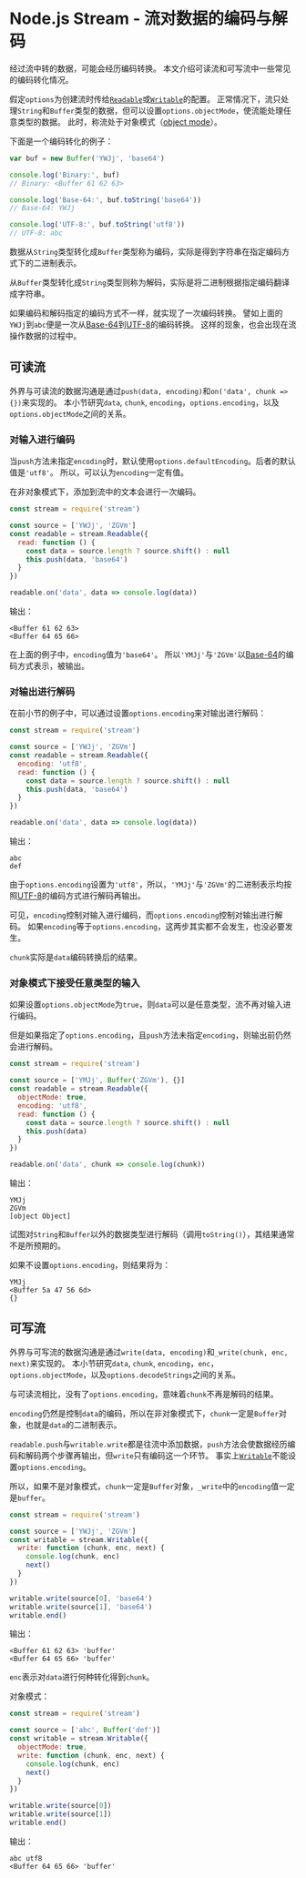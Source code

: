 # Node.js Stream - 流对数据的编码与解码
经过流中转的数据，可能会经历编码转换。
本文介绍可读流和可写流中一些常见的编码转化情况。

假定`options`为创建流时传给[`Readable`]或[`Writable`]的配置。
正常情况下，流只处理`String`和`Buffer`类型的数据，但可以设置`options.objectMode`，使流能处理任意类型的数据。
此时，称流处于对象模式（[object mode]）。

下面是一个编码转化的例子：
```js
var buf = new Buffer('YWJj', 'base64')

console.log('Binary:', buf)
// Binary: <Buffer 61 62 63>

console.log('Base-64:', buf.toString('base64'))
// Base-64: YWJj

console.log('UTF-8:', buf.toString('utf8'))
// UTF-8: abc

```

数据从`String`类型转化成`Buffer`类型称为编码，实际是得到字符串在指定编码方式下的二进制表示。

从`Buffer`类型转化成`String`类型则称为解码，实际是将二进制根据指定编码翻译成字符串。

如果编码和解码指定的编码方式不一样，就实现了一次编码转换。
譬如上面的`YWJj`到`abc`便是一次从[Base-64]到[UTF-8]的编码转换。
这样的现象，也会出现在流操作数据的过程中。

## 可读流
外界与可读流的数据沟通是通过`push(data, encoding)`和`on('data', chunk => {})`来实现的。
本小节研究`data`, `chunk`, `encoding`，`options.encoding`，以及`options.objectMode`之间的关系。

### 对输入进行编码
当`push`方法未指定`encoding`时，默认使用`options.defaultEncoding`。后者的默认值是`'utf8'`。
所以，可以认为`encoding`一定有值。

在非对象模式下，添加到流中的文本会进行一次编码。
```js
const stream = require('stream')

const source = ['YWJj', 'ZGVm']
const readable = stream.Readable({
  read: function () {
    const data = source.length ? source.shift() : null
    this.push(data, 'base64')
  }
})

readable.on('data', data => console.log(data))

```
输出：
```
<Buffer 61 62 63>
<Buffer 64 65 66>

```

在上面的例子中，`encoding`值为`'base64'`。
所以`'YMJj'`与`'ZGVm'`以[Base-64]的编码方式表示，被输出。

### 对输出进行解码
在前小节的例子中，可以通过设置`options.encoding`来对输出进行解码：
```js
const stream = require('stream')

const source = ['YWJj', 'ZGVm']
const readable = stream.Readable({
  encoding: 'utf8',
  read: function () {
    const data = source.length ? source.shift() : null
    this.push(data, 'base64')
  }
})

readable.on('data', data => console.log(data))

```
输出：
```
abc
def

```

由于`options.encoding`设置为`'utf8'`，所以，`'YMJj'`与`'ZGVm'`的二进制表示均按照[UTF-8]的编码方式进行解码再输出。

可见，`encoding`控制对输入进行编码，而`options.encoding`控制对输出进行解码。
如果`encoding`等于`options.encoding`，这两步其实都不会发生，也没必要发生。

`chunk`实际是`data`编码转换后的结果。

### 对象模式下接受任意类型的输入
如果设置`options.objectMode`为`true`，则`data`可以是任意类型，流不再对输入进行编码。

但是如果指定了`options.encoding`，且`push`方法未指定`encoding`，则输出前仍然会进行解码。

```js
const stream = require('stream')

const source = ['YMJj', Buffer('ZGVm'), {}]
const readable = stream.Readable({
  objectMode: true,
  encoding: 'utf8',
  read: function () {
    const data = source.length ? source.shift() : null
    this.push(data)
  }
})

readable.on('data', chunk => console.log(chunk))

```
输出：
```
YMJj
ZGVm
[object Object]

```

试图对`String`和`Buffer`以外的数据类型进行解码（调用`toString()`），其结果通常不是所预期的。

如果不设置`options.encoding`，则结果将为：
```
YMJj
<Buffer 5a 47 56 6d>
{}

```

## 可写流
外界与可写流的数据沟通是通过`write(data, encoding)`和`_write(chunk, enc, next)`来实现的。
本小节研究`data`, `chunk`, `encoding`，`enc`，`options.objectMode`，以及`options.decodeStrings`之间的关系。

与可读流相比，没有了`options.encoding`，意味着`chunk`不再是解码的结果。

`encoding`仍然是控制`data`的编码，所以在非对象模式下，`chunk`一定是`Buffer`对象，也就是`data`的二进制表示。

`readable.push`与`writable.write`都是往流中添加数据，`push`方法会使数据经历编码和解码两个步骤再输出，但`write`只有编码这一个环节。
事实上[`Writable`]不能设置`options.encoding`。

所以，如果不是对象模式，`chunk`一定是`Buffer`对象，`_write`中的`encoding`值一定是`buffer`。
```js
const stream = require('stream')

const source = ['YWJj', 'ZGVm']
const writable = stream.Writable({
  write: function (chunk, enc, next) {
    console.log(chunk, enc)
    next()
  }
})

writable.write(source[0], 'base64')
writable.write(source[1], 'base64')
writable.end()

```

输出：
```
<Buffer 61 62 63> 'buffer'
<Buffer 64 65 66> 'buffer'

```

`enc`表示对`data`进行何种转化得到`chunk`。

对象模式：
```js
const stream = require('stream')

const source = ['abc', Buffer('def')]
const writable = stream.Writable({
  objectMode: true,
  write: function (chunk, enc, next) {
    console.log(chunk, enc)
    next()
  }
})

writable.write(source[0])
writable.write(source[1])
writable.end()

```
输出：
```
abc utf8
<Buffer 64 65 66> 'buffer'

```

[`Readable`]: https://nodejs.org/api/stream.html#stream_class_stream_readable_1
[`Writable`]: https://nodejs.org/api/stream.html#stream_class_stream_writable_1
[object mode]: https://nodejs.org/api/stream.html#stream_object_mode
[Base-64]: https://en.wikipedia.org/wiki/Base-64
[UTF-8]: https://en.wikipedia.org/wiki/UTF-8

